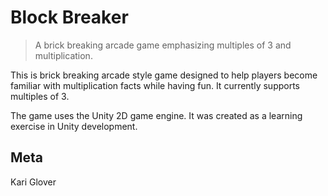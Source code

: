 # Block Breaker
> A brick breaking arcade game emphasizing multiples of 3 and multiplication.

This is brick breaking arcade style game designed to help players become familiar with multiplication facts while having fun. It currently supports multiples of 3. 

The game uses the Unity 2D game engine. It was created as a learning exercise in Unity development.

## Meta

Kari Glover

[resume]: https://gloverbell.github.io/portfolio/resume.pdf
[github]: https://github.com/gloverbell
